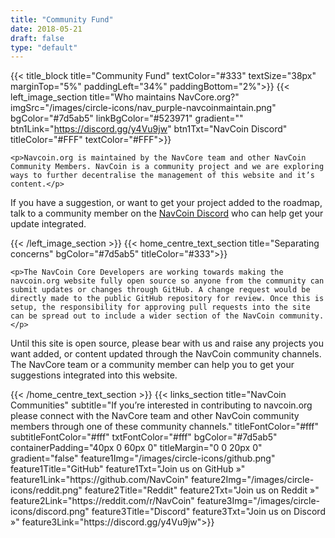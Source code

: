 ```yaml
---
title: "Community Fund"
date: 2018-05-21
draft: false
type: "default"
---
```

{{< title_block
    title="Community Fund"
    textColor="#333"
    textSize="38px"
    marginTop="5%"
    paddingLeft="34%"
    paddingBottom="2%">}}
{{< left_image_section
    title="Who maintains NavCore.org?"
    imgSrc="/images/circle-icons/nav_purple-navcoinmaintain.png"
    bgColor="#7d5ab5"
    linkBgColor="#523971"
    gradient=""
    btn1Link="https://discord.gg/y4Vu9jw"
    btn1Txt="NavCoin Discord"
    titleColor="#FFF"
    textColor="#FFF">}}

    <p>Navcoin.org is maintained by the NavCore team and other NavCoin Community Members. NavCoin is a community project and we are exploring ways to further decentralise the management of this website and it’s content.</p>

<p>If you have a suggestion, or want to get your project added to the roadmap, talk to a community member on the <a href="https://discord.gg/y4Vu9jw" class="white-txt-underline">NavCoin Discord</a> who can help get your update integrated.</p>
{{< /left_image_section >}}
{{< home_centre_text_section
    title="Separating concerns"
    bgColor="#7d5ab5"
    titleColor="#333">}}

    <p>The NavCoin Core Developers are working towards making the navcoin.org website fully open source so anyone from the community can submit updates or changes through GitHub. A change request would be directly made to the public GitHub repository for review. Once this is setup, the responsibility for approving pull requests into the site can be spread out to include a wider section of the NavCoin community.</p>

<p>Until this site is open source, please bear with us and raise any projects you want added, or content updated through the NavCoin community channels. The NavCore team or a community member can help you to get your suggestions integrated into this website.</p>
{{< /home_centre_text_section >}}
{{< links_section
    title="NavCoin Communities"
    subtitle="If you’re interested in contributing to navcoin.org please connect with the NavCore team and other NavCoin community members through one of these community channels."
    titleFontColor="#fff"
    subtitleFontColor="#fff"
    txtFontColor="#fff"
    bgColor="#7d5ab5"
    containerPadding="40px 0 60px 0"
    titleMargin="0 0 20px 0"
    gradient="false"
    feature1Img="/images/circle-icons/github.png"
    feature1Title="GitHub"
    feature1Txt="Join us on GitHub »"
    feature1Link="https://github.com/NavCoin"
    feature2Img="/images/circle-icons/reddit.png"
    feature2Title="Reddit"
    feature2Txt="Join us on Reddit »"
    feature2Link="https://reddit.com/r/NavCoin"
    feature3Img="/images/circle-icons/discord.png"
    feature3Title="Discord"
    feature3Txt="Join us on Discord »"
    feature3Link="https://discord.gg/y4Vu9jw">}}